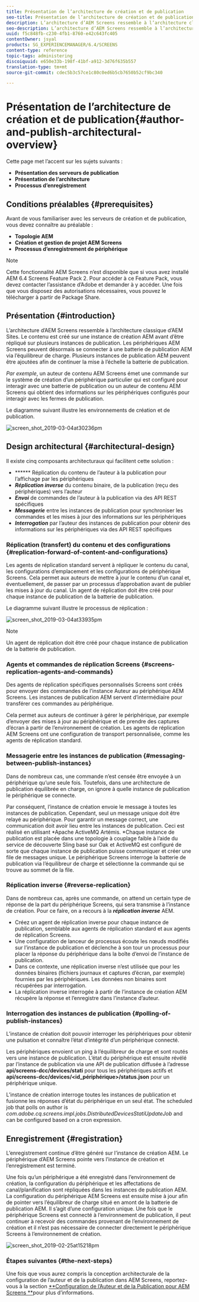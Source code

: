 ```yaml
---
title: Présentation de l’architecture de création et de publication
seo-title: Présentation de l’architecture de création et de publication
description: L’architecture d’AEM Screens ressemble à l’architecture classique d’AEM Sites. Le contenu est créé sur une instance de création AEM avant d’être répliqué sur plusieurs instances de publication. Consultez cette page pour en savoir plus sur l’architecture de création et de publication.
seo-description: L’architecture d’AEM Screens ressemble à l’architecture classique d’AEM Sites. Le contenu est créé sur une instance de création AEM avant d’être répliqué sur plusieurs instances de publication. Consultez cette page pour en savoir plus sur l’architecture de création et de publication.
uuid: f5c848fb-c230-4fb1-8760-e42c643fc405
contentOwner: jsyal
products: SG_EXPERIENCEMANAGER/6.4/SCREENS
content-type: reference
topic-tags: administering
discoiquuid: e650e33b-198f-41bf-a912-3d76f635b557
translation-type: tm+mt
source-git-commit: cdec5b3c57ce1c80c0ed6b5cb7650b52cf9bc340

---
```



# Présentation de l’architecture de création et de publication{#author-and-publish-architectural-overview}

Cette page met l’accent sur les sujets suivants :

* **Présentation des serveurs de publication**
* **Présentation de l’architecture**
* **Processus d’enregistrement**

## Conditions préalables {#prerequisites}

Avant de vous familiariser avec les serveurs de création et de publication, vous devez connaître au préalable :

* **Topologie AEM**
* **Création et gestion de projet AEM Screens**
* **Processus d’enregistrement de périphérique**

>[!NOTE]
>
>Cette fonctionnalité AEM Screens n’est disponible que si vous avez installé AEM 6.4 Screens Feature Pack 2. Pour accéder à ce Feature Pack, vous devez contacter l’assistance d’Adobe et demander à y accéder. Une fois que vous disposez des autorisations nécessaires, vous pouvez le télécharger à partir de Package Share.

## Présentation {#introduction}

L’architecture d’AEM Screens ressemble à l’architecture classique d’AEM Sites. Le contenu est créé sur une instance de création AEM avant d’être répliqué sur plusieurs instances de publication. Les périphériques AEM Screens peuvent désormais se connecter à une batterie de publication AEM via l’équilibreur de charge. Plusieurs instances de publication AEM peuvent être ajoutées afin de continuer la mise à l’échelle la batterie de publication.

*Par exemple*, un auteur de contenu AEM Screens émet une commande sur le système de création d’un périphérique particulier qui est configuré pour interagir avec une batterie de publication ou un auteur de contenu AEM Screens qui obtient des informations sur les périphériques configurés pour interagir avec les fermes de publication.

Le diagramme suivant illustre les environnements de création et de publication.

![screen_shot_2019-03-04at30236pm](assets/screen_shot_2019-03-04at30236pm.png)

## Design architectural {#architectural-design}

Il existe cinq composants architecturaux qui facilitent cette solution :

* ****** Réplication du contenu de l’auteur à la publication pour l’affichage par les périphériques
* ***Réplication inverse*** du contenu binaire, de la publication (reçu des périphériques) vers l’auteur
* ***Envoi*** de commandes de l’auteur à la publication via des API REST spécifiques
* ***Messagerie*** entre les instances de publication pour synchroniser les commandes et les mises à jour des informations sur les périphériques
* ***Interrogation*** par l’auteur des instances de publication pour obtenir des informations sur les périphériques via des API REST spécifiques

### Réplication (transfert) du contenu et des configurations {#replication-forward-of-content-and-configurations}

Les agents de réplication standard servent à répliquer le contenu du canal, les configurations d’emplacement et les configurations de périphérique Screens. Cela permet aux auteurs de mettre à jour le contenu d’un canal et, éventuellement, de passer par un processus d’approbation avant de publier les mises à jour du canal. Un agent de réplication doit être créé pour chaque instance de publication de la batterie de publication.

Le diagramme suivant illustre le processus de réplication :

![screen_shot_2019-03-04at33935pm](assets/screen_shot_2019-03-04at33935pm.png)

>[!NOTE]
>
>Un agent de réplication doit être créé pour chaque instance de publication de la batterie de publication.

### Agents et commandes de réplication Screens {#screens-replication-agents-and-commands}

Des agents de réplication spécifiques personnalisés Screens sont créés pour envoyer des commandes de l’instance Auteur au périphérique AEM Screens. Les instances de publication AEM servent d’intermédiaire pour transférer ces commandes au périphérique.

Cela permet aux auteurs de continuer à gérer le périphérique, par exemple d’envoyer des mises à jour au périphérique et de prendre des captures d’écran à partir de l’environnement de création. Les agents de réplication AEM Screens ont une configuration de transport personnalisée, comme les agents de réplication standard.

### Messagerie entre les instances de publication {#messaging-between-publish-instances}

Dans de nombreux cas, une commande n’est censée être envoyée à un périphérique qu’une seule fois. Toutefois, dans une architecture de publication équilibrée en charge, on ignore à quelle instance de publication le périphérique se connecte.

Par conséquent, l’instance de création envoie le message à toutes les instances de publication. Cependant, seul un message unique doit être relayé au périphérique. Pour garantir un message correct, une communication doit avoir lieu entre les instances de publication. Ceci est réalisé en utilisant *Apache ActiveMQ Artémis. *Chaque instance de publication est placée dans une topologie à couplage faible à l’aide du service de découverte Sling basé sur Oak et ActiveMQ est configuré de sorte que chaque instance de publication puisse communiquer et créer une file de messages unique. Le périphérique Screens interroge la batterie de publication via l’équilibreur de charge et sélectionne la commande qui se trouve au sommet de la file.

### Réplication inverse {#reverse-replication}

Dans de nombreux cas, après une commande, on attend un certain type de réponse de la part du périphérique Screens, qui sera transmise à l’instance de création. Pour ce faire, on a recours à la ***réplication inverse*** AEM.

* Créez un agent de réplication inverse pour chaque instance de publication, semblable aux agents de réplication standard et aux agents de réplication Screens.
* Une configuration de lanceur de processus écoute les nœuds modifiés sur l’instance de publication et déclenche à son tour un processus pour placer la réponse du périphérique dans la boîte d’envoi de l’instance de publication.
* Dans ce contexte, une réplication inverse n’est utilisée que pour les données binaires (fichiers journaux et captures d’écran, par exemple) fournies par les périphériques. Les données non binaires sont récupérées par interrogation.
* La réplication inverse interrogée à partir de l’instance de création AEM récupère la réponse et l’enregistre dans l’instance d’auteur.

### Interrogation des instances de publication {#polling-of-publish-instances}

L’instance de création doit pouvoir interroger les périphériques pour obtenir une pulsation et connaître l’état d’intégrité d’un périphérique connecté.

Les périphériques envoient un ping à l’équilibreur de charge et sont routés vers une instance de publication. L’état du périphérique est ensuite révélé par l’instance de publication via une API de publication diffusée à l’adresse **api/screens-dcc/devices/stati** pour tous les périphériques actifs et **api/screens-dcc/devices/&lt;id_périphérique>/status.json** pour un périphérique unique.

L’instance de création interroge toutes les instances de publication et fusionne les réponses d’état du périphérique en un seul état. The scheduled job that polls on author is *com.adobe.cq.screens.impl.jobs.DistributedDevicesStatiUpdateJob* and can be configured based on a cron expression.

## Enregistrement {#registration}

L’enregistrement continue d’être généré sur l’instance de création AEM. Le périphérique d’AEM Screens pointe vers l’instance de création et l’enregistrement est terminé.

Une fois qu’un périphérique a été enregistré dans l’environnement de création, la configuration du périphérique et les affectations de canal/planification sont répliquées dans les instances de publication AEM. La configuration du périphérique AEM Screens est ensuite mise à jour afin de pointer vers l’équilibreur de charge situé en amont de la batterie de publication AEM. Il s’agit d’une configuration unique. Une fois que le périphérique Screens est connecté à l’environnement de publication, il peut continuer à recevoir des commandes provenant de l’environnement de création et il n’est pas nécessaire de connecter directement le périphérique Screens à l’environnement de création.

![screen_shot_2019-02-25at15218pm](assets/screen_shot_2019-02-25at15218pm.png)

### Étapes suivantes {#the-next-steps}

Une fois que vous aurez compris la conception architecturale de la configuration de l’auteur et de la publication dans AEM Screens, reportez-vous à la section [**Configuration de l’Auteur et de la Publication pour AEM Screens **](author-and-publish.md)pour plus d’informations.
